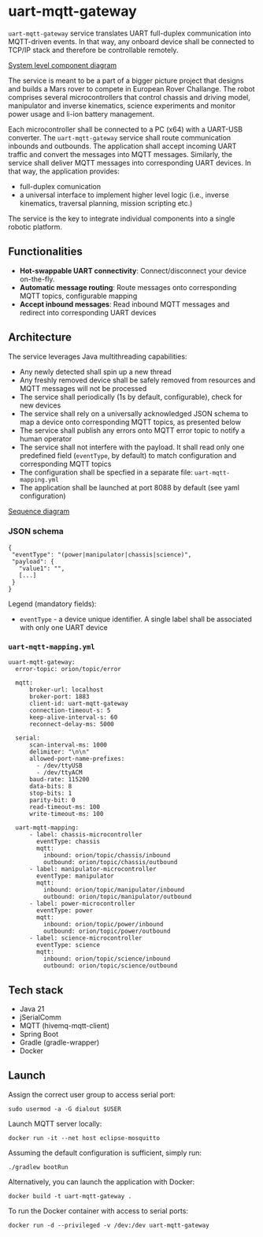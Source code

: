 # uart-mqtt-gateway

`uart-mqtt-gateway` service translates UART full-duplex communication into
MQTT-driven events. In that way, any onboard device shall be connected to TCP/IP stack
and therefore be controllable remotely.

[System level component diagram](../uml/c4model/01_system_level/020_system_rover_software_component_diagram.puml)

The service is meant to be a part of a bigger picture project that designs and builds a Mars rover
to compete in European Rover Challange. The robot comprises several microcontrollers that
control chassis and driving model, manipulator and inverse kinematics, science experiments
and monitor power usage and li-ion battery management.

Each microcontroller shall be connected to a PC (x64) with a UART-USB converter. The `uart-mqtt-gateway`
service shall route communication inbounds and outbounds. The application shall accept
incoming UART traffic and convert the messages into MQTT messages. Similarly, the service shall
deliver MQTT messages into corresponding UART devices. In that way, the application provides:
* full-duplex comunication
* a universal interface to implement higher level logic (i.e., inverse kinematics, traversal planning,
mission scripting etc.)

The service is the key to integrate individual components into a single robotic platform.

## Functionalities

* **Hot-swappable UART connectivity**: Connect/disconnect your device on-the-fly.
* **Automatic message routing**: Route messages onto corresponding MQTT topics, configurable mapping
* **Accept inbound messages**: Read inbound MQTT messages and redirect into corresponding UART devices

## Architecture

The service leverages Java multithreading capabilities:
* Any newly detected shall spin up a new thread
* Any freshly removed device shall be safely removed from resources and MQTT messages will not be processed
* The service shall periodically (1s by default, configurable), check for new devices
* The service shall rely on a universally acknowledged JSON schema to map a device onto corresponding MQTT topics, as presented below
* The service shall publish any errors onto MQTT error topic to notify a human operator
* The service shall not interfere with the payload. It shall read only one predefined 
field (`eventType`, by default) to match configuration and corresponding MQTT topics
* The configuration shall be specfied in a separate file: `uart-mqtt-mapping.yml`
* The application shall be launched at port 8088 by default (see yaml configuration)

[Sequence diagram](../uml/c4model/02_container_level/020_container_rover_software_sequence_diagram_chassis_firmware.puml)

### JSON schema
```
{
 "eventType": "(power|manipulator|chassis|science)",
 "payload": {
   "value1": "",
   [...]
 }
}
```

Legend (mandatory fields):
* `eventType` - a device unique identifier. A single label shall be associated with only one UART device

### `uart-mqtt-mapping.yml`
```
uuart-mqtt-gateway:
  error-topic: orion/topic/error

  mqtt:
      broker-url: localhost
      broker-port: 1883
      client-id: uart-mqtt-gateway
      connection-timeout-s: 5
      keep-alive-interval-s: 60
      reconnect-delay-ms: 5000

  serial:
      scan-interval-ms: 1000
      delimiter: "\n\n"
      allowed-port-name-prefixes: 
        - /dev/ttyUSB
        - /dev/ttyACM
      baud-rate: 115200
      data-bits: 8
      stop-bits: 1
      parity-bit: 0
      read-timeout-ms: 100
      write-timeout-ms: 100

  uart-mqtt-mapping:
      - label: chassis-microcontroller
        eventType: chassis
        mqtt:
          inbound: orion/topic/chassis/inbound
          outbound: orion/topic/chassis/outbound
      - label: manipulator-microcontroller
        eventType: manipulator
        mqtt:
          inbound: orion/topic/manipulator/inbound
          outbound: orion/topic/manipulator/outbound
      - label: power-microcontroller
        eventType: power
        mqtt:
          inbound: orion/topic/power/inbound
          outbound: orion/topic/power/outbound
      - label: science-microcontroller
        eventType: science
        mqtt:
          inbound: orion/topic/science/inbound
          outbound: orion/topic/science/outbound

```


## Tech stack

* Java 21
* jSerialComm
* MQTT (hivemq-mqtt-client)
* Spring Boot
* Gradle (gradle-wrapper)
* Docker

## Launch

Assign the correct user group to access serial port:
```
sudo usermod -a -G dialout $USER
```

Launch MQTT server locally:
```
docker run -it --net host eclipse-mosquitto
```

Assuming the default configuration is sufficient, simply run:
```
./gradlew bootRun
```

Alternatively, you can launch the application with Docker:
```/usr/bin/env bash
docker build -t uart-mqtt-gateway .
```

To run the Docker container with access to serial ports:
```/usr/bin/env bash
docker run -d --privileged -v /dev:/dev uart-mqtt-gateway
